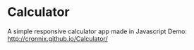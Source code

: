 Calculator
==========

A simple responsive calculator app made in Javascript
Demo: http://cronnix.github.io/Calculator/
